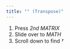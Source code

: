 ```yaml
---
title: "ᵀ (Transpose)"
---
```


1. Press *2nd MATRIX*
2. Slide over to *MATH*
3. Scroll down to find ***ᵀ***
